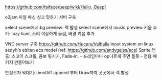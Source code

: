 https://github.com/faiface/beep/wiki/Hello,-Beep!

o2jam 파일 파싱
싱크 맞추기
서버 구축

select scene에서 bg preview: 랙 발생
select scene에서 music preview
키음 추가: lazy load, 소리 이상하게 들림, 배경 키음 추가

VNC server 구축
https://github.com/Hucaru/Valhalla
input system on linux
sedyh's ebiten ecs model (ref: https://github.com/andygeiss/ecs)
Sprite 연출: 스코어 스크롤, 콤보 튕기기, Fade-in.
    - 프레임마다 op다르게 주면 될듯
    - 전용 패키지 만들어보기

판정오차 막대기: timeDiff append 부터 Draw까지 곳곳에서 랙 발생